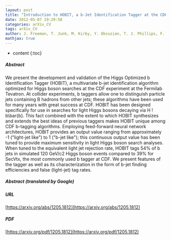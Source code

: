 ```yaml
---
layout: post
title: "Introduction to HOBIT, a b-Jet Identification Tagger at the CDF Experiment Optimized for Light Higgs Boson Searches"
date: 2012-05-07 19:29:58
categories: arXiv_CV
tags: arXiv_CV
author: J. Freeman, T. Junk, M. Kirby, Y. Oksuzian, T. J. Phillips, F. D. Snider, M. Trovato, J. Vizan, W. M. Yao
mathjax: true
---
```


* content
{:toc}

##### Abstract
We present the development and validation of the Higgs Optimized b Identification Tagger (HOBIT), a multivariate b-jet identification algorithm optimized for Higgs boson searches at the CDF experiment at the Fermilab Tevatron. At collider experiments, b taggers allow one to distinguish particle jets containing B hadrons from other jets; these algorithms have been used for many years with great success at CDF. HOBIT has been designed specifically for use in searches for light Higgs bosons decaying via H ! b\bar{b}. This fact combined with the extent to which HOBIT synthesizes and extends the best ideas of previous taggers makes HOBIT unique among CDF b-tagging algorithms. Employing feed-forward neural network architectures, HOBIT provides an output value ranging from approximately -1 ("light-jet like") to 1 ("b-jet like"); this continuous output value has been tuned to provide maximum sensitivity in light Higgs boson search analyses. When tuned to the equivalent light jet rejection rate, HOBIT tags 54% of b jets in simulated 120 GeV/c2 Higgs boson events compared to 39% for SecVtx, the most commonly used b tagger at CDF. We present features of the tagger as well as its characterization in the form of b-jet finding efficiencies and false (light-jet) tag rates.

##### Abstract (translated by Google)


##### URL
[https://arxiv.org/abs/1205.1812](https://arxiv.org/abs/1205.1812)

##### PDF
[https://arxiv.org/pdf/1205.1812](https://arxiv.org/pdf/1205.1812)

